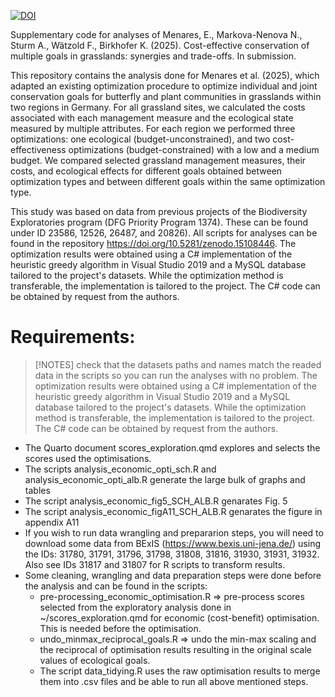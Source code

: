 [![DOI](https://zenodo.org/badge/DOI/10.5281/zenodo.15108447.svg)](https://doi.org/10.5281/zenodo.15108447)

Supplementary code for analyses of Menares, E., Markova-Nenova N., Sturm A., Wätzold F., Birkhofer K. (2025). Cost-effective conservation of multiple goals in grasslands: synergies and trade-offs. In submission.

This repository contains the analysis done for Menares et al. (2025), which adapted an existing optimization procedure to optimize individual and joint conservation goals for butterfly and plant communities in grasslands within two regions in Germany. For all grassland sites, we calculated the costs associated with each management measure and the ecological state measured by multiple attributes. For each region we performed three optimizations: one ecological (budget-unconstrained), and two cost-effectiveness optimizations (budget-constrained) with a low and a medium budget. We compared selected grassland management measures, their costs, and ecological effects for different goals obtained between optimization types and between different goals within the same optimization type.

This study was based on data from previous projects of the Biodiversity Exploratories program (DFG Priority Program 1374). These can be found under ID 23586, 12526, 26487, 
and 20826). All scripts for analyses can be found in the repository https://doi.org/10.5281/zenodo.15108446. The optimization results were obtained using a C# implementation of the heuristic greedy algorithm in Visual Studio 2019 and a MySQL database tailored to the project's datasets. While the optimization method is transferable, the implementation is tailored to the project. The C# code can be obtained by request from the authors.

# Requirements: 

> [!NOTES]
> check that the datasets paths and names match the readed data in the scripts so you can run the analyses with no problem.
> The optimization results were obtained using a C# implementation of the heuristic greedy algorithm in Visual Studio 2019 and a MySQL database tailored to the project's datasets. While the optimization method is transferable, the implementation is tailored to the project. The C# code can be obtained by request from the authors.

- The Quarto document scores_exploration.qmd explores and selects the scores used the optimisations. 
- The scripts analysis_economic_opti_sch.R and analysis_economic_opti_alb.R generate the large bulk of graphs and tables
- The script analysis_economic_fig5_SCH_ALB.R genarates Fig. 5
- The script analysis_economic_figA11_SCH_ALB.R genarates the figure in appendix A11
- If you wish to run data wrangling and prepararion steps, you will need to download some data from BExIS (https://www.bexis.uni-jena.de/) using the IDs: 31780, 31791, 31796, 31798, 31808, 31816, 31930, 31931, 31932. Also see IDs 31817 and 31807 for R scripts to transform results. 
- Some cleaning, wrangling and data preparation steps were done before the analysis and can be found in the scripts:
  - pre-processing_economic_optimisation.R => pre-process scores selected from the exploratory analysis done in  ~/scores_exploration.qmd for economic (cost-benefit) optimisation. This is needed before the optimisation. 
  - undo_minmax_reciprocal_goals.R => undo the min-max scaling and the reciprocal of optimisation results resulting in the original scale values of ecological goals.
  - The script data_tidying.R uses the raw optimisation results to merge them into .csv files and be able to run all above mentioned steps.
